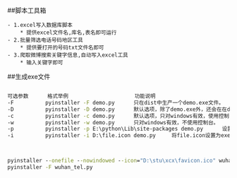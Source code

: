 ##脚本工具箱

    - 1.excel写入数据库脚本
        * 提供excel文件名,库名,表名即可运行
    - 2.批量筛选电话号码地区工具
        * 提供要打开的号码txt文件名即可
    - 3.爬取微博搜索关键字信息,自动写入excel工具
    	* 输入关键字即可

##生成exe文件



```cmd

可选参数	  格式举例	       			   功能说明
-F			pyinstaller -F demo.py		只在dist中生产一个demo.exe文件。
-D			pyinstaller -D demo.py		默认选项，除了demo.exe外，还会在在dist中生成很多依赖文件，推荐使用。
-c			pyinstaller -c demo.py		默认选项，只对windows有效，使用控制台，就像编译运行C程序后的黑色弹窗。
-w			pyinstaller -w demo.py		只对windows有效，不使用控制台。
-p			pyinstaller -p E:\python\Lib\site-packages demo.py		设置导入路径，一般用不到。
-i			pyinstaller -i D:\file.icon demo.py		将file.icon设置为exe文件的图标，推荐一个icon网站:https://tool.lu/tinyimage/



pyinstaller --onefile --nowindowed --icon="D:\stu\xcx\favicon.ico" wuhan_tel.py
pyinstaller -F wuhan_tel.py
```





​    



​	